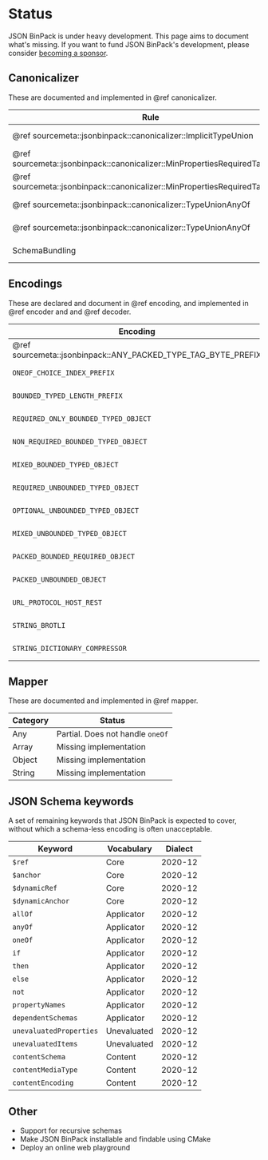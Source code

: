 Status
======

JSON BinPack is under heavy development. This page aims to document what's
missing. If you want to fund JSON BinPack's development, please consider
[becoming a sponsor](https://github.com/sponsors/sourcemeta).

Canonicalizer
-------------

These are documented and implemented in @ref canonicalizer.

| Rule                                                                        | Category                                | Notes                  |
|-----------------------------------------------------------------------------|-----------------------------------------|------------------------|
| @ref sourcemeta::jsonbinpack::canonicalizer::ImplicitTypeUnion              | @ref canonicalizer_rules_heterogeneous  | Missing documentation  |
| @ref sourcemeta::jsonbinpack::canonicalizer::MinPropertiesRequiredTautology | @ref canonicalizer_rules_simplification | Missing documentation  |
| @ref sourcemeta::jsonbinpack::canonicalizer::MinPropertiesRequiredTautology | @ref canonicalizer_rules_simplification | Resolve known bugs     |
| @ref sourcemeta::jsonbinpack::canonicalizer::TypeUnionAnyOf                 | @ref canonicalizer_rules_heterogeneous  | Missing documentation  |
| @ref sourcemeta::jsonbinpack::canonicalizer::TypeUnionAnyOf                 | @ref canonicalizer_rules_heterogeneous  | Resolve known bugs     |
| SchemaBundling                                                              | @ref canonicalizer_rules_simplification | Missing implementation |

Encodings
---------

These are declared and document in @ref encoding, and implemented in @ref
encoder and and @ref decoder.

| Encoding                                                      | Type                 | Notes                  |
|---------------------------------------------------------------|----------------------|------------------------|
| @ref sourcemeta::jsonbinpack::ANY_PACKED_TYPE_TAG_BYTE_PREFIX | @ref encoding_any    | Missing documentation  |
| `ONEOF_CHOICE_INDEX_PREFIX`                                   | @ref encoding_any    | Missing implementation |
| `BOUNDED_TYPED_LENGTH_PREFIX`                                 | @ref encoding_array  | Missing implementation |
| `REQUIRED_ONLY_BOUNDED_TYPED_OBJECT`                          | @ref encoding_object | Missing implementation |
| `NON_REQUIRED_BOUNDED_TYPED_OBJECT`                           | @ref encoding_object | Missing implementation |
| `MIXED_BOUNDED_TYPED_OBJECT`                                  | @ref encoding_object | Missing implementation |
| `REQUIRED_UNBOUNDED_TYPED_OBJECT`                             | @ref encoding_object | Missing implementation |
| `OPTIONAL_UNBOUNDED_TYPED_OBJECT`                             | @ref encoding_object | Missing implementation |
| `MIXED_UNBOUNDED_TYPED_OBJECT`                                | @ref encoding_object | Missing implementation |
| `PACKED_BOUNDED_REQUIRED_OBJECT`                              | @ref encoding_object | Missing implementation |
| `PACKED_UNBOUNDED_OBJECT`                                     | @ref encoding_object | Missing implementation |
| `URL_PROTOCOL_HOST_REST`                                      | @ref encoding_string | Missing implementation |
| `STRING_BROTLI`                                               | @ref encoding_string | Missing implementation |
| `STRING_DICTIONARY_COMPRESSOR`                                | @ref encoding_string | Missing implementation |

Mapper
------

These are documented and implemented in @ref mapper.

| Category | Status                           |
|----------|----------------------------------|
| Any      | Partial. Does not handle `oneOf` |
| Array    | Missing implementation           |
| Object   | Missing implementation           |
| String   | Missing implementation           |

JSON Schema keywords
--------------------

A set of remaining keywords that JSON BinPack is expected to cover, without
which a schema-less encoding is often unacceptable.

| Keyword                 | Vocabulary  | Dialect |
|-------------------------|-------------|---------|
| `$ref`                  | Core        | 2020-12 |
| `$anchor`               | Core        | 2020-12 |
| `$dynamicRef`           | Core        | 2020-12 |
| `$dynamicAnchor`        | Core        | 2020-12 |
| `allOf`                 | Applicator  | 2020-12 |
| `anyOf`                 | Applicator  | 2020-12 |
| `oneOf`                 | Applicator  | 2020-12 |
| `if`                    | Applicator  | 2020-12 |
| `then`                  | Applicator  | 2020-12 |
| `else`                  | Applicator  | 2020-12 |
| `not`                   | Applicator  | 2020-12 |
| `propertyNames`         | Applicator  | 2020-12 |
| `dependentSchemas`      | Applicator  | 2020-12 |
| `unevaluatedProperties` | Unevaluated | 2020-12 |
| `unevaluatedItems`      | Unevaluated | 2020-12 |
| `contentSchema`         | Content     | 2020-12 |
| `contentMediaType`      | Content     | 2020-12 |
| `contentEncoding`       | Content     | 2020-12 |

Other
-----

- Support for recursive schemas
- Make JSON BinPack installable and findable using CMake
- Deploy an online web playground
